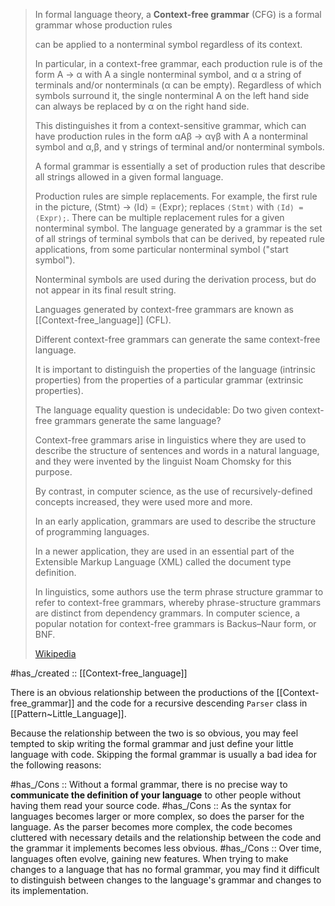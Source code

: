 
> In formal language theory, a **Context-free grammar** (CFG) is a formal grammar whose production rules 
>
> can be applied to a nonterminal symbol regardless of its context.
>
> In particular, in a context-free grammar, each production rule is of the form
>         A → α
>   with 
>         A    a single nonterminal symbol, and 
>         α    a string of terminals and/or nonterminals (α can be empty). 
>  Regardless of which symbols surround it, the single nonterminal 
>         A
>    on the left hand side can always be replaced by 
>         α
>    on the right hand side. 
>    
>    This  distinguishes it from a context-sensitive grammar, 
>    which can have production rules in the form 
>         αAβ → αγβ
>    with 
>         A    a nonterminal symbol and 
>         α,β, and γ
>    strings of terminal and/or nonterminal symbols.
>
> A formal grammar is essentially a set of production rules 
> that describe all strings allowed in a given formal language. 
> 
> Production rules are simple replacements. 
> For example, the first rule in the picture,
>         ⟨Stmt⟩ → ⟨Id⟩ = ⟨Expr⟩;
>   replaces `⟨Stmt⟩` with `⟨Id⟩ = ⟨Expr⟩;`.
>   There can be multiple replacement rules for a given nonterminal symbol. 
>   The language generated by a grammar is the set of all strings of terminal symbols 
>   that can be derived, by repeated rule applications, 
>   from some particular nonterminal symbol ("start symbol").
>
> Nonterminal symbols are used during the derivation process, 
> but do not appear in its final result string.
>
> Languages generated by context-free grammars 
> are known as [[Context-free_language]] (CFL). 
> 
> Different context-free grammars can generate the same context-free language. 
> 
> It is important to distinguish the properties of the language (intrinsic properties) 
> from the properties of a particular grammar (extrinsic properties). 
> 
> The language equality question is undecidable:
> Do two given context-free grammars generate the same language?
>
> Context-free grammars arise in linguistics 
> where they are used to describe the structure of sentences and words in a natural language, 
> and they were invented by the linguist Noam Chomsky for this purpose. 
> 
> By contrast, in computer science, as the use of recursively-defined concepts increased, 
> they were used more and more. 
> 
> In an early application, grammars are used to describe the structure of programming languages. 
> 
> In a newer application, they are used in an essential part of the Extensible Markup Language (XML) called the document type definition.
> 
> In linguistics, some authors use the term phrase structure grammar 
> to refer to context-free grammars, 
> whereby phrase-structure grammars are distinct from dependency grammars. 
> In computer science, a popular notation for context-free grammars is Backus–Naur form, or BNF.
>
> [Wikipedia](https://en.wikipedia.org/wiki/Context-free%20grammar)

#has_/created  :: [[Context-free_language]] 

There is an obvious relationship 
between the productions of the [[Context-free_grammar]] 
and the code for a recursive descending `Parser` class in [[Pattern~Little_Language]]. 

Because the relationship between the two is so obvious, 
you may feel tempted to skip writing the formal grammar 
and just define your little language with code. 
Skipping the formal grammar is usually a bad idea for the following reasons:

#has_/Cons :: Without a formal grammar, there is no precise way to **communicate the definition of your language** to other people without having them read your source code.
#has_/Cons :: As the syntax for languages becomes larger or more complex, so does the parser for the language. 
As the parser becomes more complex, the code becomes cluttered with necessary details and the relationship between the code and the grammar it implements becomes less obvious.
#has_/Cons :: Over time, languages often evolve, gaining new features. 
When trying to make changes to a language that has no formal grammar, 
you may find it difficult to distinguish between changes to the language's grammar 
and changes to its implementation.
